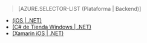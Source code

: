 ﻿> [AZURE.SELECTOR-LIST (Plataforma | Backend)]
- [(iOS | .NET)](mobile-services-dotnet-backend-ios-adal-sso-authentication.md)
- [(C# de Tienda Windows | .NET)](mobile-services-windows-store-dotnet-adal-sso-authentication.md)
- [(Xamarin iOS | .NET)](mobile-services-dotnet-backend-xamarin-ios-adal-sso-authentication.md)


<!--HONumber=42-->
